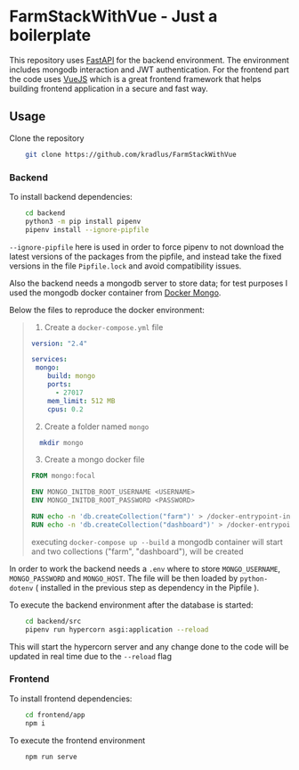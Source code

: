 # **FarmStackWithVue** - Just a boilerplate

This repository uses [FastAPI](https://github.com/tiangolo/fastapi) for the backend environment. The environment includes mongodb interaction and JWT authentication. For the frontend part the code uses [VueJS](https://vuejs.org/) which is a great frontend framework that helps building frontend application in a secure and fast way.

## **Usage**

Clone the repository

```bash
    git clone https://github.com/kradlus/FarmStackWithVue
```

### **Backend**

To install backend dependencies:

```bash
    cd backend
    python3 -m pip install pipenv
    pipenv install --ignore-pipfile
```

`--ignore-pipfile` here is used in order to force pipenv to not download the latest versions of the packages from the pipfile, and instead take the fixed versions in the file `Pipfile.lock` and avoid compatibility issues.

Also the backend needs a mongodb server to store data; for test purposes I used the mongodb docker container from [Docker Mongo](https://hub.docker.com/_/mongo).

Below the files to reproduce the docker environment:

> 1. Create a `docker-compose.yml` file
> ```yaml
> version: "2.4"
> 
> services:
>  mongo:
>     build: mongo
>     ports:
>       - 27017
>     mem_limit: 512 MB
>     cpus: 0.2
> ```
> 
> 2. Create a folder named `mongo`
> 
> ```bash
>   mkdir mongo
> ```
> 
> 3. Create a mongo docker file
> 
> ```dockerfile
> FROM mongo:focal
> 
> ENV MONGO_INITDB_ROOT_USERNAME <USERNAME>
> ENV MONGO_INITDB_ROOT_PASSWORD <PASSWORD>
> 
> RUN echo -n 'db.createCollection("farm")' > /docker-entrypoint-initdb.d/coll.js
> RUN echo -n 'db.createCollection("dashboard")' > /docker-entrypoint-initdb.d/coll2.js
> ```
> executing `docker-compose up --build` a mongodb container will start and two collections ("farm", "dashboard"), will be created

In order to work the backend needs a `.env` where to store `MONGO_USERNAME`, `MONGO_PASSWORD` and `MONGO_HOST`. The file will be then loaded by `python-dotenv` ( installed in the previous step as dependency in the Pipfile ).

To execute the backend environment after the database is started:

```bash
    cd backend/src
    pipenv run hypercorn asgi:application --reload 
```

This will start the hypercorn server and any change done to the code will be updated in real time due to the `--reload` flag

### **Frontend**

To install frontend dependencies:

```bash
    cd frontend/app
    npm i
```

To execute the frontend environment 

```bash
    npm run serve
```